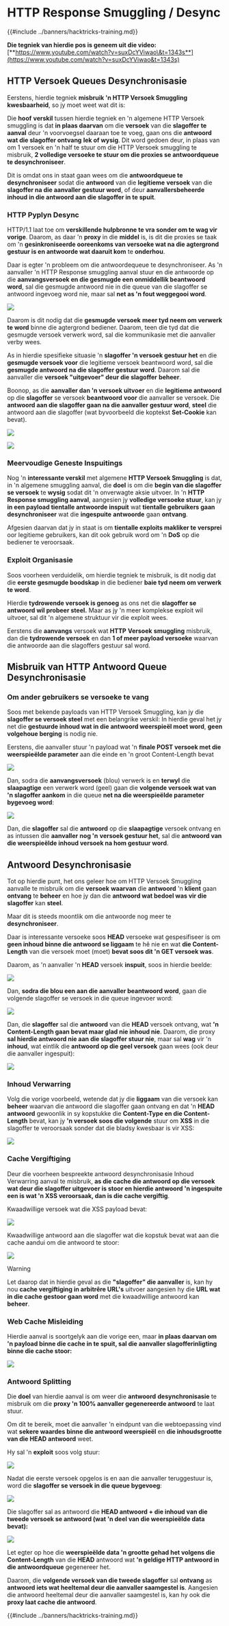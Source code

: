 # HTTP Response Smuggling / Desync

{{#include ../banners/hacktricks-training.md}}

**Die tegniek van hierdie pos is geneem uit die video:** [**https://www.youtube.com/watch?v=suxDcYViwao\&t=1343s**](https://www.youtube.com/watch?v=suxDcYViwao&t=1343s)

## HTTP Versoek Queues Desynchronisasie

Eerstens, hierdie tegniek **misbruik 'n HTTP Versoek Smuggling kwesbaarheid**, so jy moet weet wat dit is:

Die **hoof** **verskil** tussen hierdie tegniek en 'n algemene HTTP Versoek smuggling is dat **in plaas daarvan** om die **versoek** van die **slagoffer** **te aanval** deur 'n voorvoegsel daaraan toe te voeg, gaan ons die **antwoord wat die slagoffer ontvang** **lek of wysig**. Dit word gedoen deur, in plaas van om 1 versoek en 'n half te stuur om die HTTP Versoek smuggling te misbruik, **2 volledige versoeke te stuur om die proxies se antwoordqueue te desynchroniseer**.

Dit is omdat ons in staat gaan wees om die **antwoordqueue te desynchroniseer** sodat die **antwoord** van die **legitieme** **versoek** van die **slagoffer na die aanvaller gestuur word**, of deur **aanvallersbeheerde inhoud in die antwoord aan die slagoffer in te spuit**.

### HTTP Pyplyn Desync

HTTP/1.1 laat toe om **verskillende hulpbronne te vra sonder om te wag vir vorige**. Daarom, as daar 'n **proxy** in die **middel** is, is dit die proxies se taak om 'n **gesinkroniseerde ooreenkoms van versoeke wat na die agtergrond gestuur is en antwoorde wat daaruit kom** te **onderhou**.

Daar is egter 'n probleem om die antwoordequeue te desynchroniseer. As 'n aanvaller 'n HTTP Response smuggling aanval stuur en die antwoorde op die **aanvangsversoek en die gesmugde een onmiddellik beantwoord word**, sal die gesmugde antwoord nie in die queue van die slagoffer se antwoord ingevoeg word nie, maar sal **net as 'n fout weggegooi word**.

![](<../images/image (633).png>)

Daarom is dit nodig dat die **gesmugde** **versoek** **meer tyd neem om verwerk te word** binne die agtergrond bediener. Daarom, teen die tyd dat die gesmugde versoek verwerk word, sal die kommunikasie met die aanvaller verby wees.

As in hierdie spesifieke situasie 'n **slagoffer 'n versoek gestuur het** en die **gesmugde versoek voor** die legitieme versoek beantwoord word, sal die **gesmugde antwoord na die slagoffer gestuur word**. Daarom sal die aanvaller die **versoek "uitgevoer" deur die slagoffer** **beheer**.

Boonop, as die **aanvaller dan 'n versoek uitvoer** en die **legitieme antwoord** op die **slagoffer** se versoek **beantwoord** **voor** die aanvaller se versoek. Die **antwoord aan die slagoffer gaan na die aanvaller gestuur word**, **steel** die antwoord aan die slagoffer (wat byvoorbeeld die koptekst **Set-Cookie** kan bevat).

![](<../images/image (1020).png>)

![](<../images/image (719).png>)

### Meervoudige Geneste Inspuitings

Nog 'n **interessante verskil** met algemene **HTTP Versoek Smuggling** is dat, in 'n algemene smuggling aanval, die **doel** is om die **begin van die slagoffer se versoek** te **wysig** sodat dit 'n onverwagte aksie uitvoer. In 'n **HTTP Response smuggling aanval**, aangesien jy **volledige versoeke stuur**, kan jy **in een payload tientalle antwoorde inspuit** wat **tientalle gebruikers gaan desynchroniseer** wat die **ingespuite** **antwoorde** gaan **ontvang**.

Afgesien daarvan dat jy in staat is om **tientalle exploits makliker te versprei** oor legitieme gebruikers, kan dit ook gebruik word om 'n **DoS** op die bediener te veroorsaak.

### Exploit Organisasie

Soos voorheen verduidelik, om hierdie tegniek te misbruik, is dit nodig dat die **eerste gesmugde boodskap** in die bediener **baie tyd neem om verwerk te word**.

Hierdie **tydrowende versoek is genoeg** as ons net die **slagoffer se antwoord wil probeer steel.** Maar as jy 'n meer komplekse exploit wil uitvoer, sal dit 'n algemene struktuur vir die exploit wees.

Eerstens die **aanvangs** versoek wat **HTTP** **Versoek** **smuggling** misbruik, dan die **tydrowende versoek** en dan **1 of meer payload versoeke** waarvan die antwoorde aan die slagoffers gestuur sal word.

## Misbruik van HTTP Antwoord Queue Desynchronisasie

### Om ander gebruikers se versoeke te vang <a href="#capturing-other-users-requests" id="capturing-other-users-requests"></a>

Soos met bekende payloads van HTTP Versoek Smuggling, kan jy die **slagoffer se versoek steel** met een belangrike verskil: In hierdie geval het jy net die **gestuurde inhoud wat in die antwoord weerspieël moet word**, **geen volgehoue berging** is nodig nie.

Eerstens, die aanvaller stuur 'n payload wat 'n **finale POST versoek met die weerspieëlde parameter** aan die einde en 'n groot Content-Length bevat

![](<../images/image (1053).png>)

Dan, sodra die **aanvangsversoek** (blou) verwerk is en **terwyl** die **slaapagtige** een verwerk word (geel) gaan die **volgende versoek wat van 'n slagoffer aankom** in die queue **net na die weerspieëlde parameter** **bygevoeg word**:

![](<../images/image (794).png>)

Dan, die **slagoffer** sal die **antwoord** op die **slaapagtige** versoek ontvang en as intussen die **aanvaller** **nog 'n** **versoek gestuur het**, sal die **antwoord van die weerspieëlde inhoud versoek na hom gestuur word**.

## Antwoord Desynchronisasie

Tot op hierdie punt, het ons geleer hoe om HTTP Versoek Smuggling aanvalle te misbruik om die **versoek** **waarvan** die **antwoord** 'n **klient** gaan **ontvang** te **beheer** en hoe jy dan die **antwoord wat bedoel was vir die slagoffer** kan **steel**.

Maar dit is steeds moontlik om die antwoorde nog meer te **desynchroniseer**.

Daar is interessante versoeke soos **HEAD** versoeke wat gespesifiseer is om **geen inhoud binne die antwoord se liggaam** te hê nie en wat **die Content-Length** van die versoek moet (moet) **bevat soos dit 'n GET versoek was**.

Daarom, as 'n aanvaller 'n **HEAD** versoek **inspuit**, soos in hierdie beelde:

![](<../images/image (1107).png>)

Dan, **sodra die blou een aan die aanvaller beantwoord word**, gaan die volgende slagoffer se versoek in die queue ingevoer word:

![](<../images/image (999).png>)

Dan, die **slagoffer** sal die **antwoord** van die **HEAD** versoek ontvang, wat **'n Content-Length gaan bevat maar glad nie inhoud nie**. Daarom, die proxy **sal hierdie antwoord nie aan die slagoffer stuur nie**, maar sal **wag** vir 'n **inhoud**, wat eintlik die **antwoord op die geel versoek** gaan wees (ook deur die aanvaller ingespuit):

![](<../images/image (735).png>)

### Inhoud Verwarring

Volg die vorige voorbeeld, wetende dat jy die **liggaam** van die versoek kan **beheer** waarvan die antwoord die slagoffer gaan ontvang en dat 'n **HEAD** **antwoord** gewoonlik in sy kopstukke die **Content-Type en die Content-Length** bevat, kan jy **'n versoek soos die volgende** stuur om **XSS** in die slagoffer te veroorsaak sonder dat die bladsy kwesbaar is vir XSS:

![](<../images/image (688).png>)

### Cache Vergiftiging

Deur die voorheen bespreekte antwoord desynchronisasie Inhoud Verwarring aanval te misbruik, **as die cache die antwoord op die versoek wat deur die slagoffer uitgevoer is stoor en hierdie antwoord 'n ingespuite een is wat 'n XSS veroorsaak, dan is die cache vergiftig**.

Kwaadwillige versoek wat die XSS payload bevat:

![](<../images/image (614).png>)

Kwaadwillige antwoord aan die slagoffer wat die kopstuk bevat wat aan die cache aandui om die antwoord te stoor:

![](<../images/image (566).png>)

> [!WARNING]
> Let daarop dat in hierdie geval as die **"slagoffer" die aanvaller** is, kan hy nou **cache vergiftiging in arbitrêre URL's** uitvoer aangesien hy die **URL wat in die cache gestoor gaan word** met die kwaadwillige antwoord kan **beheer**.

### Web Cache Misleiding

Hierdie aanval is soortgelyk aan die vorige een, maar **in plaas daarvan om 'n payload binne die cache in te spuit, sal die aanvaller slagofferinligting binne die cache stoor:**

![](<../images/image (991).png>)

### Antwoord Splitting

Die **doel** van hierdie aanval is om weer die **antwoord** **desynchronisasie** te misbruik om die **proxy 'n 100% aanvaller gegenereerde antwoord** te laat stuur.

Om dit te bereik, moet die aanvaller 'n eindpunt van die webtoepassing vind wat **sekere waardes binne die antwoord weerspieël** en **die inhoudsgrootte van die HEAD antwoord** weet.

Hy sal 'n **exploit** soos volg stuur:

![](<../images/image (911).png>)

Nadat die eerste versoek opgelos is en aan die aanvaller teruggestuur is, word die **slagoffer se versoek in die queue bygevoeg**:

![](<../images/image (737).png>)

Die slagoffer sal as antwoord die **HEAD antwoord + die inhoud van die tweede versoek se antwoord (wat 'n deel van die weerspieëlde data bevat):**

![](<../images/image (356).png>)

Let egter op hoe die **weerspieëlde data 'n grootte gehad het volgens die Content-Length** van die **HEAD** antwoord wat **'n geldige HTTP antwoord in die antwoordqueue** gegenereer het.

Daarom, die **volgende versoek van die tweede slagoffer** sal **ontvang** as **antwoord iets wat heeltemal deur die aanvaller saamgestel is**. Aangesien die antwoord heeltemal deur die aanvaller saamgestel is, kan hy ook die **proxy laat cache die antwoord**.

{{#include ../banners/hacktricks-training.md}}
